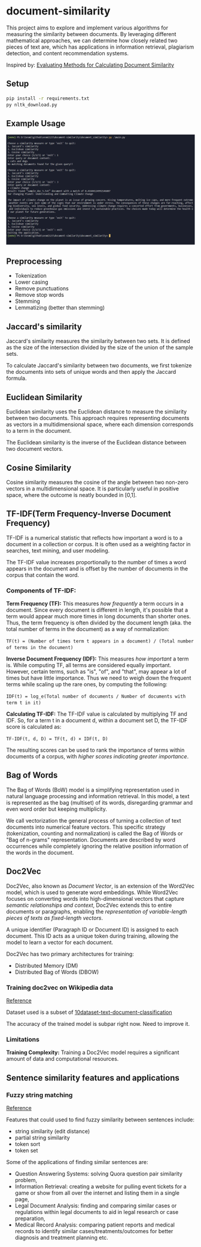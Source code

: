 # document-similarity

This project aims to explore and implement various algorithms for measuring the similarity between documents. By leveraging different mathematical approaches, we can determine how closely related two pieces of text are, which has applications in information retrieval, plagiarism detection, and content recommendation systems.

Inspired by: [Evaluating Methods for Calculating Document Similarity](https://www.kdnuggets.com/evaluating-methods-for-calculating-document-similarity)

## Setup

```sh
pip install -r requirements.txt
py nltk_download.py
```

## Example Usage

![ExampleUsage](./screenshots/example-usage.PNG)

## Preprocessing

* Tokenization
* Lower casing
* Remove punctuations
* Remove stop words
* Stemming
* Lemmatizing (better than stemming)

## Jaccard's similarity

Jaccard's similarity measures the similarity between two sets. It is defined as the size of the intersection divided by the size of the union of the sample sets.

To calculate Jaccard's similarity between two documents, we first tokenize the documents into sets of unique words and then apply the Jaccard formula.

## Euclidean Similarity

Euclidean similarity uses the Euclidean distance to measure the similarity between two documents. This approach requires representing documents as vectors in a multidimensional space, where each dimension corresponds to a term in the document.

The Euclidean similarity is the inverse of the Euclidean distance between two document vectors.

## Cosine Similarity

Cosine similarity measures the cosine of the angle between two non-zero vectors in a multidimensional space. It is particularly useful in positive space, where the outcome is neatly bounded in [0,1].

## TF-IDF(Term Frequency-Inverse Document Frequency)

TF-IDF is a numerical statistic that reflects how important a word is to a document in a collection or corpus. It is often used as a weighting factor in searches, text mining, and user modeling.

The TF-IDF value increases proportionally to the number of times a word appears in the document and is offset by the number of documents in the corpus that contain the word.

### Components of TF-IDF:

**Term Frequency (TF):** This measures *how frequently* a term occurs in a document. Since every document is different in length, it's possible that a term would appear much more times in long documents than shorter ones. Thus, the term frequency is often divided by the document length (aka. the total number of terms in the document) as a way of normalization:

`TF(t) = (Number of times term t appears in a document) / (Total number of terms in the document)`

**Inverse Document Frequency (IDF):** This measures *how important* a term is. While computing TF, all terms are considered equally important. However, certain terms, such as "is", "of", and "that", may appear a lot of times but have little importance. Thus we need to weigh down the frequent terms while scaling up the rare ones, by computing the following:

`IDF(t) = log_e(Total number of documents / Number of documents with term t in it)`

**Calculating TF-IDF:**
The TF-IDF value is calculated by multiplying TF and IDF. So, for a term t in a document d, within a document set D, the TF-IDF score is calculated as:

`TF-IDF(t, d, D) = TF(t, d) × IDF(t, D)`

The resulting scores can be used to rank the importance of terms within documents of a corpus, with *higher scores indicating greater importance*.

## Bag of Words

The Bag of Words (BoW) model is a simplifying representation used in natural language processing and information retrieval. In this model, a text is represented as the bag (multiset) of its words, disregarding grammar and even word order but keeping multiplicity.

We call vectorization the general process of turning a collection of text documents into numerical feature vectors. This specific strategy (tokenization, counting and normalization) is called the Bag of Words or "Bag of n-grams" representation. Documents are described by word occurrences while completely ignoring the relative position information of the words in the document.


## Doc2Vec

Doc2Vec, also known as *Document Vector*, is an extension of the Word2Vec model, which is used to generate word embeddings. While Word2Vec focuses on converting words into high-dimensional vectors that capture *semantic relationships and context*, Doc2Vec extends this to entire documents or paragraphs, enabling the *representation of variable-length pieces of texts as fixed-length vectors*. 

A unique identifier (Paragraph ID or Document ID) is assigned to each document. This ID acts as a unique token during training, allowing the model to learn a vector for each document.

Doc2Vec has two primary architectures for training:

* Distributed Memory (DM)
* Distributed Bag of Words (DBOW)

### Training doc2vec on Wikipedia data

[Reference](https://github.com/piskvorky/gensim/blob/develop/docs/notebooks/doc2vec-wikipedia.ipynb)

Dataset used is a subset of [10dataset-text-document-classification](https://www.kaggle.com/datasets/jensenbaxter/10dataset-text-document-classification)

The accuracy of the trained model is subpar right now. Need to improve it.


### Limitations

**Training Complexity:** Training a Doc2Vec model requires a significant amount of data and computational resources.


## Sentence similarity features and applications

### Fuzzy string matching

[Reference](https://chairnerd.seatgeek.com/fuzzywuzzy-fuzzy-string-matching-in-python/)

Features that could used to find fuzzy similarity between sentences include:

* string similarity (edit distance)
* partial string similarity
* token sort
* token set

Some of the applications of finding similar sentences are:

* Question Answering Systems: solving Quora question pair similarity problem, 
* Information Retrieval: creating a website for pulling event tickets for a game or show from all over the internet and listing them in a single page, 
* Legal Document Analysis: finding and comparing similar cases or regulations within legal documents to aid in legal research or case preparation, 
* Medical Record Analysis: comparing patient reports and medical records to identify similar cases/treatments/outcomes for better diagnosis and treatment planning etc.